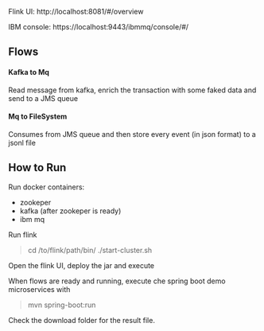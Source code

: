 Flink UI: http://localhost:8081/#/overview

IBM console: https://localhost:9443/ibmmq/console/#/

## Flows

#### Kafka to Mq
Read message from kafka, enrich the transaction with some faked data and send to a JMS queue

#### Mq to FileSystem
Consumes from JMS queue and then store every event (in json format) to a jsonl file

## How to Run

Run docker containers:
- zookeper
- kafka (after zookeper is ready)
- ibm mq

Run flink

> cd /to/flink/path/bin/
> ./start-cluster.sh

Open the flink UI, deploy the jar and execute

When flows are ready and running, execute che spring boot demo microservices with

> mvn spring-boot:run

Check the download folder for the result file. 
